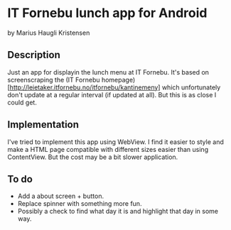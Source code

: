 IT Fornebu lunch app for Android
=================================
by Marius Haugli Kristensen

Description
---------------------------------
Just an app for displayin the lunch menu at IT Fornebu. It's based on screenscraping the (IT Fornebu homepage)[http://leietaker.itfornebu.no/itfornebu/kantinemeny] which unfortunately don't update at a regular interval (if updated at all). But this is as close I could get.

Implementation
---------------------------------
I've tried to implement this app using WebView. I find it easier to style and make a HTML page compatible with different sizes easier than using ContentView. But the cost may be a bit slower application.

To do
---------------------------------
- Add a about screen + button.
- Replace spinner with something more fun.
- Possibly a check to find what day it is and highlight that day in some way.
